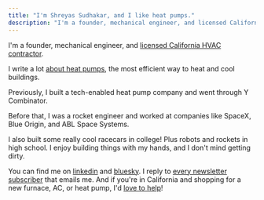 ```yaml
---
title: "I'm Shreyas Sudhakar, and I like heat pumps."
description: "I'm a founder, mechanical engineer, and licensed California HVAC contractor."
---
```


I'm a founder, mechanical engineer, and [licensed California HVAC contractor](https://vayu.pro/?utm_source=shreyassudhakar.com).

I write a lot [about heat pumps](https://www.heatpumped.org/subscribe?utm_source=shreyassudhakar.com), the most efficient way to heat and cool buildings.

Previously, I built a tech-enabled heat pump company and went through Y Combinator. 

Before that, I was a rocket engineer and worked at companies like SpaceX, Blue Origin, and ABL Space Systems. 

I also built some really cool racecars in college! Plus robots and rockets in high school. I enjoy building things with my hands, and I don't mind getting dirty.

You can find me on [linkedin](http://linkedin.com/in/shreyassudhakar/) and [bluesky](https://bsky.app/profile/shreyassudhakar.com). I reply to [every newsletter subscriber](https://www.heatpumped.org/subscribe?utm_source=shreyassudhakar.com) that emails me. And if you're in California and shopping for a new furnace, AC, or heat pump, I'd [love to help](https://cal.com/shreyassudhakar/heat-pump-consultation)! 
